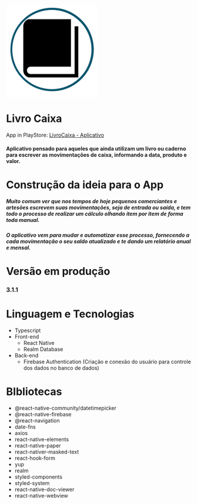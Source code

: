 <div style="text-align: justify;">
  <img src="./src/assets/logo.png" alt="Logo" width="250"/> 
  
 # Livro Caixa
 
 App in PlayStore: [LivroCaixa - Aplicativo](https://play.google.com/store/apps/details?id=com.reacttsproject)
 
</div>

#### Aplicativo pensado para aqueles que ainda utilizam um livro ou caderno para escrever as movimentações de caixa, informando a data, produto e valor. 

Construção da ideia para o App
===============================

##### Muito comum ver que nos tempos de hoje pequenos comerciantes e artesões escrevem suas movimentações, seja de entrada ou saída, e tem todo o processo de realizar um cálculo olhando item por item de forma toda manual. 
##### O aplicativo vem para mudar e automatizar esse processo, fornecendo a cada movimentação o seu saldo atualizado e te dando um relatório anual e mensal.

Versão em produção
===============================
### 3.1.1

Linguagem e Tecnologias
===============================
  - Typescript
  - Front-end
    - React Native
    - Realm Database
  - Back-end
    - Firebase Authentication (Criação e conexão do usuário para controle dos dados no banco de dados)

BIbliotecas
=============================
- @react-native-community/datetimepicker
- @react-native-firebase
- @react-navigation
- date-fns
- axios
- react-native-elements
- react-native-paper
- react-nativer-masked-text
- react-hook-form
- yup
- realm
- styled-components
- styled-system
- react-native-doc-viewer
- react-native-webview

